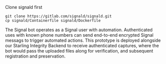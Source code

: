 
Clone signald first
```
git clone https://gitlab.com/signald/signald.git
cp signald/Containerfile signald/Dockerfile
```

The Signal bot operates as a Signal user with automation. Authenticated uses with known phone numbers can send end-to-end encrypted Signal messags to trigger automated actions. This prototype is deployed alongside our Starling Integrity Backend to receive authenticated captures, where the bot would pass the uploaded files along for verification, and subsequent registration and preservation.
